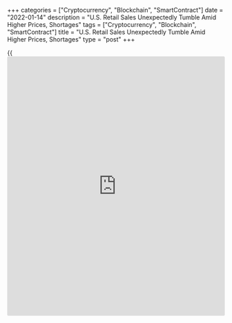 +++
categories = ["Cryptocurrency", "Blockchain", "SmartContract"]
date = "2022-01-14"
description = "U.S. Retail Sales Unexpectedly Tumble Amid Higher Prices, Shortages"
tags = ["Cryptocurrency", "Blockchain", "SmartContract"]
title = "U.S. Retail Sales Unexpectedly Tumble Amid Higher Prices, Shortages"
type = "post"
+++

{{<iframe id="large-banner" src="https://www.bounty.group/#slide=12.0" width="100%" height="600" scrolling="no" style="border: 0px solid rgb(216, 221, 230); border-radius: 3px;">}}

A report released by the Commerce Department on Friday unexpectedly
showed a steep drop in U.S. retail sales in the month of December.

The Commerce Department said retail sales tumbled by 1.9 percent in
December after edging up by a revised 0.2 percent in November.

The sharp pullback surprised economists, who had expected retail sales
to come in unchanged compared to the 0.3 percent growth originally
reported for the previous month.

Michael Pearce, Senior U.S. Economist at Capital Economics, said the
unexpected slump in retail sales appears to mainly reflect the ongoing
impact of higher prices and supply shortages.

The report showed sales by non-store retailers plummeted by 8.7 percent,
while furniture and home furnishing stores, clothing and accessories
stores, sporting goods, hobby, musical instrument and book stores and
electronics and appliance stories also saw sharply lower sales.

Sales by motor vehicle and parts dealers saw a more modest 0.4 percent
drop in December after creeping up by 0.2 percent in November.

Excluding auto sales, retail sales plunged by 2.3 percent in December
after inching up by a revised 0.1 percent in November.

Economists had expected ex-auto sales to rise by 0.2 percent compared to
the 0.3 percent increase originally reported for the previous month.

The Commerce Department said closely watched core retail sales, which
exclude automobiles, gasoline, building materials and food services,
also tumbled by 3.1 percent in December after falling by 0.5 percent in
November.

Pearce said the initial wave of the Omicron variant of the
[coronavirus][1] appeared to have only a small impact, with food
services sales declining by a modest 0.8 percent.

"Factoring in the huge drop in control group sales and modest hit to
services spending, we estimate that real consumption fell by close to
1.0% m/m last month, which implies growth of just 3.5% annualized in the
fourth quarter," Pearce said. "As a result, we are lowering our forecast
for fourth quarter GDP growth to 4.0%, from 4.5%."

For comments and feedback [contact](https://www.playgroundfx.com/contact/): editorial@rtt[news](https://www.letsplayfx.com/blog/forex-news-website/).com

[Economic News][2]

 **What parts of the world are seeing the best (and worst) economic
performances lately? Click[here][3] to check out our [Econ Scorecard][3]
and find out! See up-to-the-moment [ranking](https://www.playgroundfx.com/blog/crypto-exchange-ranking/)s for the best and worst
performers in [GDP][4], [unemployment rate][5], [inflation][6] and much
more.**

   1. www.rtt[news](https://www.letsplayfx.com/blog/forex-news-website/).com/list/coronavirus.aspx
   2. www.rtt[news](https://www.letsplayfx.com/blog/forex-news-website/).com/Content/EconomicNews.aspx
   3. www.rtt[news](https://www.letsplayfx.com/blog/forex-news-website/).com/economic-scorecard/world-rank/retail-sales/highest-performance.aspx
   4. www.rtt[news](https://www.letsplayfx.com/blog/forex-news-website/).com/economic-scorecard/world-rank/GDP/highest-performance.aspx
   5. www.rtt[news](https://www.letsplayfx.com/blog/forex-news-website/).com/economic-scorecard/world-rank/unemployment-rate/lowest-performance.aspx
   6. www.rtt[news](https://www.letsplayfx.com/blog/forex-news-website/).com/economic-scorecard/world-rank/CPI/highest-performance.aspx